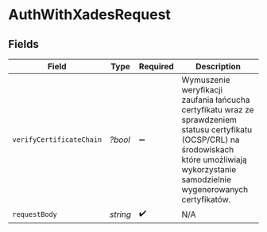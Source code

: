 # AuthWithXadesRequest


## Fields

| Field                                                                                                                                                                                              | Type                                                                                                                                                                                               | Required                                                                                                                                                                                           | Description                                                                                                                                                                                        |
| -------------------------------------------------------------------------------------------------------------------------------------------------------------------------------------------------- | -------------------------------------------------------------------------------------------------------------------------------------------------------------------------------------------------- | -------------------------------------------------------------------------------------------------------------------------------------------------------------------------------------------------- | -------------------------------------------------------------------------------------------------------------------------------------------------------------------------------------------------- |
| `verifyCertificateChain`                                                                                                                                                                           | *?bool*                                                                                                                                                                                            | :heavy_minus_sign:                                                                                                                                                                                 | Wymuszenie weryfikacji zaufania łańcucha certyfikatu wraz ze sprawdzeniem statusu certyfikatu (OCSP/CRL) na środowiskach które umożliwiają wykorzystanie samodzielnie wygenerowanych certyfikatów. |
| `requestBody`                                                                                                                                                                                      | *string*                                                                                                                                                                                           | :heavy_check_mark:                                                                                                                                                                                 | N/A                                                                                                                                                                                                |